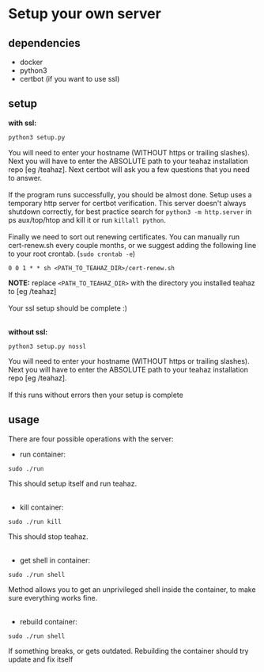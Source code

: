 Setup your own server
====================
dependencies
------------
* docker
* python3
* certbot (if you want to use ssl)



setup
-----
**with ssl:**
```bash
python3 setup.py
```
You will need to enter your hostname (WITHOUT https or trailing slashes). Next you will have to enter the ABSOLUTE path to your teahaz installation repo [eg /teahaz]. Next certbot will ask you a few questions that you need to answer.
<br />
<br />
If the program runs successfully, you should be almost done. Setup uses a temporary http server for certbot verification. This server doesn't always shutdown correctly, for best practice search for `python3 -m http.server` in ps aux/top/htop and kill it or run `killall python`.
<br />
<br />
Finally we need to sort out renewing certificates. You can manually run cert-renew.sh every couple months, or we suggest adding the following line to your root crontab. (`sudo crontab -e`)
```
0 0 1 * * sh <PATH_TO_TEAHAZ_DIR>/cert-renew.sh 
```
**NOTE:** replace `<PATH_TO_TEAHAZ_DIR>` with the directory you installed teahaz to [eg /teahaz]
<br />
<br />
Your ssl setup should be complete :)
<br />
<br />


**without ssl:**
```
python3 setup.py nossl
```
You will need to enter your hostname (WITHOUT https or trailing slashes). Next you will have to enter the ABSOLUTE path to your teahaz installation repo [eg /teahaz].
<br />
<br />
If this runs without errors then your setup is complete


usage
-----
There are four possible operations with the server:
<br />

* run container:
```
sudo ./run
```
This should setup itself and run teahaz.
<br />
<br />

* kill container:
```
sudo ./run kill
```
This should stop teahaz.
<br />
<br />

* get shell in container:
```
sudo ./run shell
```
Method allows you to get an unprivileged shell inside the container, to make sure everything works fine.
<br />
<br />

* rebuild container:
```
sudo ./run shell
```
If something breaks, or gets outdated. Rebuilding the container should try update and fix itself

<br />
<br />


